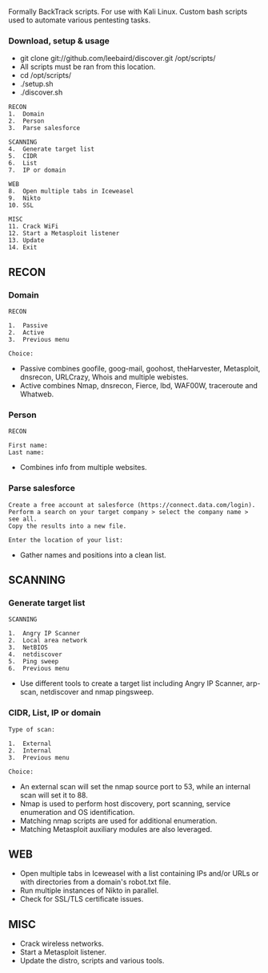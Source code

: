 Formally BackTrack scripts. For use with Kali Linux. Custom bash scripts used to automate various pentesting tasks.

### Download, setup & usage
* git clone git://github.com/leebaird/discover.git /opt/scripts/
* All scripts must be ran from this location.
* cd /opt/scripts/
* ./setup.sh
* ./discover.sh

```
RECON
1.  Domain
2.  Person
3.  Parse salesforce

SCANNING
4.  Generate target list
5.  CIDR
6.  List
7.  IP or domain

WEB
8.  Open multiple tabs in Iceweasel
9.  Nikto
10. SSL

MISC
11. Crack WiFi
12. Start a Metasploit listener
13. Update
14. Exit
```
## RECON
### Domain
```
RECON

1.  Passive
2.  Active
3.  Previous menu

Choice: 
```

* Passive combines goofile, goog-mail, goohost, theHarvester, Metasploit, dnsrecon, URLCrazy, Whois and multiple webistes.
* Active combines Nmap, dnsrecon, Fierce, lbd, WAF00W, traceroute and Whatweb.

### Person
```
RECON

First name:
Last name:
```

* Combines info from multiple websites.

### Parse salesforce
```
Create a free account at salesforce (https://connect.data.com/login).
Perform a search on your target company > select the company name > see all.
Copy the results into a new file.

Enter the location of your list:
```

* Gather names and positions into a clean list.

## SCANNING
### Generate target list
```
SCANNING

1.  Angry IP Scanner
2.  Local area network
3.  NetBIOS
4.  netdiscover
5.  Ping sweep
6.  Previous menu
```

* Use different tools to create a target list including Angry IP Scanner, arp-scan, netdiscover and nmap pingsweep.

### CIDR, List, IP or domain
```
Type of scan: 

1.  External
2.  Internal
3.  Previous menu

Choice: 
```

* An external scan will set the nmap source port to 53, while an internal scan will set it to 88.
* Nmap is used to perform host discovery, port scanning, service enumeration and OS identification. 
* Matching nmap scripts are used for additional enumeration.
* Matching Metasploit auxiliary modules are also leveraged.

## WEB
* Open multiple tabs in Iceweasel with a list containing IPs and/or URLs or with directories from a domain's robot.txt file.
* Run multiple instances of Nikto in parallel.
* Check for SSL/TLS certificate issues.

## MISC
* Crack wireless networks.
* Start a Metasploit listener.
* Update the distro, scripts and various tools.
